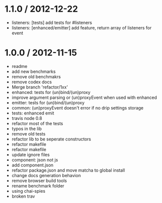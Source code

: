 
1.1.0 / 2012-12-22 
==================

  * listeners: [tests] add tests for #listeners
  * listeners: [enhanced/emitter] add feature, return array of listeners for event

1.0.0 / 2012-11-15 
==================

  * readme
  * add new benchmarks
  * remove old benchmakrs
  * remove codex docs
  * Merge branch 'refactor/1xx'
  * enhanced: tests for (un)bind/(un)proxy
  * improve argument parsing or (un)proxyEvent when used with enhanced
  * emitter: tests for (un)bind/(un)proxy
  * common: (un)proxyEvent doesn't error if no drip settings storage
  * tests: enhanced emit
  * travis node 0.8
  * refactor most of the tests
  * typos in the lib
  * remove old tests
  * refactor lib to be seperate constructors
  * refactor makefile
  * refactor makefile
  * update ignore files
  * component: json not js
  * add component.json
  * refactor package.json and move matcha to global install
  * change docs generation behavion
  * remove browser build tools
  * rename benchmark folder
  * using chai-spies
  * broken trav